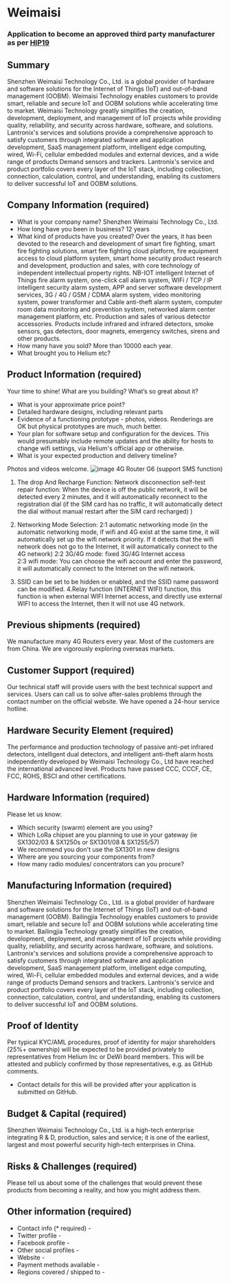 # Weimaisi
### Application to become an approved third party manufacturer as per [HIP19](https://github.com/helium/HIP/blob/master/0019-third-party-manufacturers.md)

## Summary

Shenzhen Weimaisi Technology Co., Ltd. is a global provider of hardware and software solutions for the Internet of Things (IoT) and out-of-band management (OOBM). Weimaisi Technology enables customers to provide smart, reliable and secure IoT and OOBM solutions while accelerating time to market. Weimaisi Technology greatly simplifies the creation, development, deployment, and management of IoT projects while providing quality, reliability, and security across hardware, software, and solutions.
Lantronix's services and solutions provide a comprehensive approach to satisfy customers through integrated software and application development, SaaS management platform, intelligent edge computing, wired, Wi-Fi, cellular embedded modules and external devices, and a wide range of products Demand sensors and trackers. Lantronix's service and product portfolio covers every layer of the IoT stack, including collection, connection, calculation, control, and understanding, enabling its customers to deliver successful IoT and OOBM solutions.

## Company Information (required)

* What is your company name? 
Shenzhen Weimaisi Technology Co., Ltd. 
* How long have you been in business? 
12 years
* What kind of products have you created? 
Over the years, it has been devoted to the research and development of smart fire fighting, smart fire fighting solutions, smart fire fighting cloud platform, fire equipment access to cloud platform system, smart home security product research and development, production and sales, with core technology of independent intellectual property rights. NB-IOT intelligent Internet of Things fire alarm system, one-click call alarm system, WIFi / TCP / IP intelligent security alarm system, APP and server software development services, 3G / 4G / GSM / CDMA alarm system, video monitoring system, power transformer and Cable anti-theft alarm system, computer room data monitoring and prevention system, networked alarm center management platform, etc. Production and sales of various detector accessories. Products include infrared and infrared detectors, smoke sensors, gas detectors, door magnets, emergency switches, sirens and other products. 
* How many have you sold? 
More than 10000 each year.
* What brought you to Helium etc?

## Product Information (required)

Your time to shine! What are you building? What’s so great about it? 
* What is your approximate price point? 
* Detailed hardware designs, including relevant parts
* Evidence of a functioning prototype - photos, videos. Renderings are OK but physical prototypes are much, much better.
* Your plan for software setup and configuration for the devices. This would presumably include remote updates and the ability for hosts to change wifi settings, via Helium's official app or otherwise.
* What is your expected production and delivery timeline?

Photos and videos welcome.
![image](https://user-images.githubusercontent.com/88359837/128481145-9495195c-d525-4771-a838-82e63bd8ff45.png)
4G Router G6 (support SMS function)
1. The drop And Recharge Function:
Network disconnection self-test repair function: When the device is off the public network, it will be detected every 2 minutes, and it will automatically reconnect to the registration dial (if the SIM card has no traffic, it will automatically detect the dial without manual restart after the SIM card recharged) )

2. Networking Mode Selection:
2:1 automatic networking mode (in the automatic networking mode, if wifi and 4G exist at the same time, it will automatically set up the wifi network priority. If it detects that the wifi network does not go to the Internet, it will automatically connect to the 4G network)
2:2 3G/4G mode: fixed 3G/4G Internet access   
2:3 wifi mode: You can choose the wifi account and enter the password, it will automatically connect to the Internet on the wifi network.
3. SSID can be set to be hidden or enabled, and the SSID name password can be modified.
4.Relay function (INTERNET WIFI) function, this function is when external WIFI Internet access, and directly use external WIFI to access the Internet, then it will not use 4G network.

## Previous shipments (required)

We manufacture many 4G Routers every year. Most of the customers are from China. We are vigorously exploring overseas markets.

## Customer Support (required)
Our technical staff will provide users with the best technical support and services. Users can call us to solve after-sales problems through the contact number on the official website. We have opened a 24-hour service hotline.

## Hardware Security Element (required)

 The performance and production technology of passive anti-pet infrared detectors, intelligent dual detectors, and intelligent anti-theft alarm hosts independently developed by Weimaisi Technology Co., Ltd have reached the international advanced level. Products have passed CCC, CCCF, CE, FCC, ROHS, BSCI and other certifications.

## Hardware Information (required)

Please let us know:
* Which security (swarm) element are you using?
* Which LoRa chipset are you planning to use in your gateway (ie SX1302/03 & SX1250s or SX1301/08 & SX1255/57)
* We recommend you don't use the SX1301 in new designs
* Where are you sourcing your components from?
* How many radio modules/ concentrators can you procure?

## Manufacturing Information (required)

  Shenzhen Weimaisi Technology Co., Ltd.  is a global provider of hardware and software solutions for the Internet of Things (IoT) and out-of-band management (OOBM). Bailingjia Technology enables customers to provide smart, reliable and secure IoT and OOBM solutions while accelerating time to market. Bailingjia Technology greatly simplifies the creation, development, deployment, and management of IoT projects while providing quality, reliability, and security across hardware, software, and solutions.
Lantronix's services and solutions provide a comprehensive approach to satisfy customers through integrated software and application development, SaaS management platform, intelligent edge computing, wired, Wi-Fi, cellular embedded modules and external devices, and a wide range of products Demand sensors and trackers. Lantronix's service and product portfolio covers every layer of the IoT stack, including collection, connection, calculation, control, and understanding, enabling its customers to deliver successful IoT and OOBM solutions.

## Proof of Identity

Per typical KYC/AML procedures, proof of identity for major shareholders (25%+ ownership) will be expected to be provided privately to representatives from Helium Inc or DeWi board members. This will be attested and publicly confirmed by those representatives, e.g. as GitHub comments. 
* Contact details for this will be provided after your application is submitted on GitHub.

## Budget & Capital (required)

Shenzhen Weimaisi Technology Co., Ltd. is a high-tech enterprise integrating R & D, production, sales and service; it is one of the earliest, largest and most powerful security high-tech enterprises in China.

## Risks & Challenges (required)

Please tell us about some of the challenges that would prevent these products from becoming a reality, and how you might address them.

## Other information (required)
 
* Contact info (* required) -
* Twitter profile - 
* Facebook profile - 
* Other social profiles - 
* Website -
* Payment methods available - 
* Regions covered / shipped to - 
